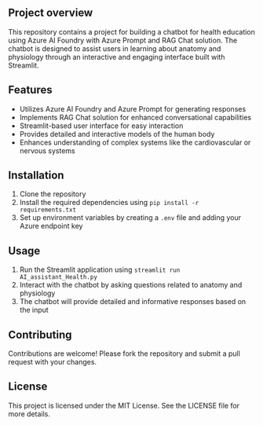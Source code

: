 
## Project overview

This repository contains a project for building a chatbot for health education using Azure AI Foundry with Azure Prompt and RAG Chat solution. The chatbot is designed to assist users in learning about anatomy and physiology through an interactive and engaging interface built with Streamlit.

## Features

* Utilizes Azure AI Foundry and Azure Prompt for generating responses
* Implements RAG Chat solution for enhanced conversational capabilities
* Streamlit-based user interface for easy interaction
* Provides detailed and interactive models of the human body
* Enhances understanding of complex systems like the cardiovascular or nervous systems

## Installation

1. Clone the repository
2. Install the required dependencies using `pip install -r requirements.txt`
3. Set up environment variables by creating a `.env` file and adding your Azure endpoint key

## Usage

1. Run the Streamlit application using `streamlit run AI_assistant_Health.py`
2. Interact with the chatbot by asking questions related to anatomy and physiology
3. The chatbot will provide detailed and informative responses based on the input

## Contributing

Contributions are welcome! Please fork the repository and submit a pull request with your changes.

## License

This project is licensed under the MIT License. See the LICENSE file for more details.

